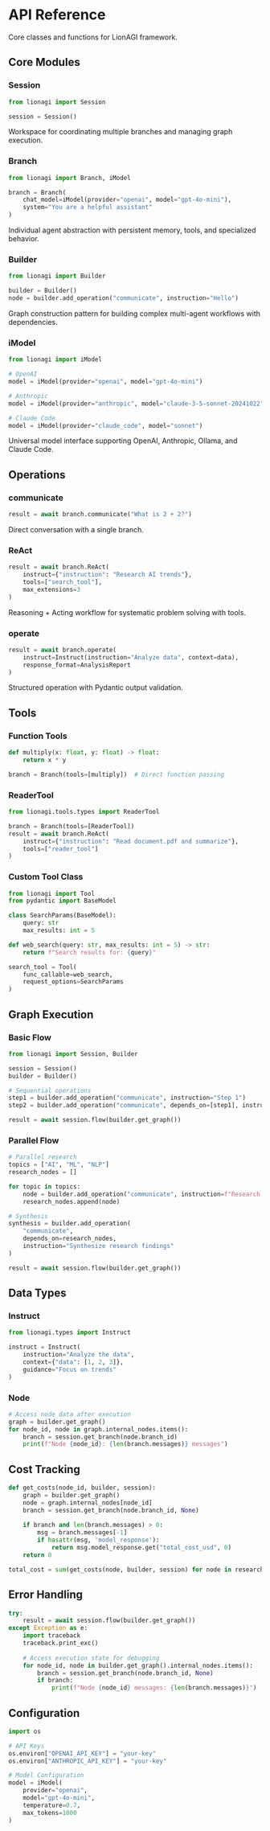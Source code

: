 # API Reference

Core classes and functions for LionAGI framework.

## Core Modules

### Session

```python
from lionagi import Session

session = Session()
```

Workspace for coordinating multiple branches and managing graph execution.

### Branch

```python
from lionagi import Branch, iModel

branch = Branch(
    chat_model=iModel(provider="openai", model="gpt-4o-mini"),
    system="You are a helpful assistant"
)
```

Individual agent abstraction with persistent memory, tools, and specialized
behavior.

### Builder

```python
from lionagi import Builder

builder = Builder()
node = builder.add_operation("communicate", instruction="Hello")
```

Graph construction pattern for building complex multi-agent workflows with
dependencies.

### iModel

```python
from lionagi import iModel

# OpenAI
model = iModel(provider="openai", model="gpt-4o-mini")

# Anthropic  
model = iModel(provider="anthropic", model="claude-3-5-sonnet-20241022")

# Claude Code
model = iModel(provider="claude_code", model="sonnet")
```

Universal model interface supporting OpenAI, Anthropic, Ollama, and Claude Code.

## Operations

### communicate

```python
result = await branch.communicate("What is 2 + 2?")
```

Direct conversation with a single branch.

### ReAct

```python
result = await branch.ReAct(
    instruct={"instruction": "Research AI trends"},
    tools=["search_tool"],
    max_extensions=3
)
```

Reasoning + Acting workflow for systematic problem solving with tools.

### operate

```python
result = await branch.operate(
    instruct=Instruct(instruction="Analyze data", context=data),
    response_format=AnalysisReport
)
```

Structured operation with Pydantic output validation.

## Tools

### Function Tools

```python
def multiply(x: float, y: float) -> float:
    return x * y

branch = Branch(tools=[multiply])  # Direct function passing
```

### ReaderTool

```python
from lionagi.tools.types import ReaderTool

branch = Branch(tools=[ReaderTool])
result = await branch.ReAct(
    instruct={"instruction": "Read document.pdf and summarize"},
    tools=["reader_tool"]
)
```

### Custom Tool Class

```python
from lionagi import Tool
from pydantic import BaseModel

class SearchParams(BaseModel):
    query: str
    max_results: int = 5

def web_search(query: str, max_results: int = 5) -> str:
    return f"Search results for: {query}"

search_tool = Tool(
    func_callable=web_search,
    request_options=SearchParams
)
```

## Graph Execution

### Basic Flow

```python
from lionagi import Session, Builder

session = Session()
builder = Builder()

# Sequential operations
step1 = builder.add_operation("communicate", instruction="Step 1")
step2 = builder.add_operation("communicate", depends_on=[step1], instruction="Step 2")

result = await session.flow(builder.get_graph())
```

### Parallel Flow

```python
# Parallel research
topics = ["AI", "ML", "NLP"]
research_nodes = []

for topic in topics:
    node = builder.add_operation("communicate", instruction=f"Research {topic}")
    research_nodes.append(node)

# Synthesis
synthesis = builder.add_operation(
    "communicate",
    depends_on=research_nodes,
    instruction="Synthesize research findings"
)

result = await session.flow(builder.get_graph())
```

## Data Types

### Instruct

```python
from lionagi.types import Instruct

instruct = Instruct(
    instruction="Analyze the data",
    context={"data": [1, 2, 3]},
    guidance="Focus on trends"
)
```

### Node

```python
# Access node data after execution
graph = builder.get_graph()
for node_id, node in graph.internal_nodes.items():
    branch = session.get_branch(node.branch_id)
    print(f"Node {node_id}: {len(branch.messages)} messages")
```

## Cost Tracking

```python
def get_costs(node_id, builder, session):
    graph = builder.get_graph()
    node = graph.internal_nodes[node_id]
    branch = session.get_branch(node.branch_id, None)
    
    if branch and len(branch.messages) > 0:
        msg = branch.messages[-1]
        if hasattr(msg, 'model_response'):
            return msg.model_response.get("total_cost_usd", 0)
    return 0

total_cost = sum(get_costs(node, builder, session) for node in research_nodes)
```

## Error Handling

```python
try:
    result = await session.flow(builder.get_graph())
except Exception as e:
    import traceback
    traceback.print_exc()
    
    # Access execution state for debugging
    for node_id, node in builder.get_graph().internal_nodes.items():
        branch = session.get_branch(node.branch_id, None)
        if branch:
            print(f"Node {node_id} messages: {len(branch.messages)}")
```

## Configuration

```python
import os

# API Keys
os.environ["OPENAI_API_KEY"] = "your-key"
os.environ["ANTHROPIC_API_KEY"] = "your-key"

# Model Configuration
model = iModel(
    provider="openai",
    model="gpt-4o-mini", 
    temperature=0.7,
    max_tokens=1000
)
```
